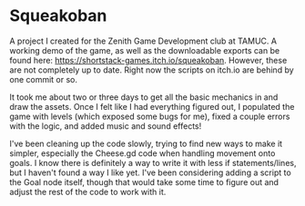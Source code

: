 # Squeakoban

A project I created for the Zenith Game Development club at TAMUC. A working demo of the game, as well as the downloadable exports can be found here: https://shortstack-games.itch.io/squeakoban. However, these are not completely up to date. Right now the scripts on itch.io are behind by one commit or so.

It took me about two or three days to get all the basic mechanics in and draw the assets. Once I felt like I had everything figured out, I populated the game with levels (which exposed some bugs for me), fixed a couple errors with the logic, and added music and sound effects!

I've been cleaning up the code slowly, trying to find new ways to make it simpler, especially the Cheese.gd code when handling movement onto goals. I know there is definitely a way to write it with less if statements/lines, but I haven't found a way I like yet. I've been considering adding a script to the Goal node itself, though that would take some time to figure out and adjust the rest of the code to work with it.
